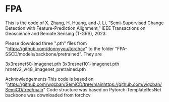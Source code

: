 # FPA
This is the code of X. Zhang, H. Huang, and J. Li, “Semi-Supervised Change Detection with Feature-Prediction Alignment,” IEEE Transactions on Geoscience and Remote Sensing (T-GRS), 2023.

Please download three ".pth" files from "https://github.com/donnyyou/torchcv" to the folder "FPA-SSCD/models/backbone/pretrained". They are

3x3resnet50-imagenet.pth
3x3resnet101-imagenet.pth
hrnetv2_w48_imagenet_pretrained.pth

Acknowledgements
This code is based on "https://github.com/wgcban/SemiCD/tree/mainhttps://github.com/wgcban/SemiCD/tree/main"
Code structure was based on Pytorch-TemplateResNet backbone was downloaded from torchcv
